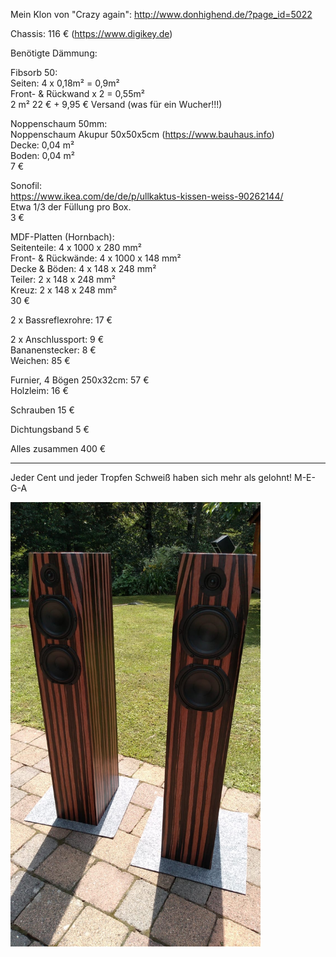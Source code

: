 Mein Klon von "Crazy again": http://www.donhighend.de/?page_id=5022

Chassis: 116 € (https://www.digikey.de)  

Benötigte Dämmung:

Fibsorb 50:  
Seiten: 4 x 0,18m² = 0,9m²  
Front- & Rückwand x 2 = 0,55m²  
2 m² 22 € + 9,95 € Versand (was für ein Wucher!!!)  
  
Noppenschaum 50mm:  
Noppenschaum Akupur 50x50x5cm (https://www.bauhaus.info)   
Decke: 0,04 m²  
Boden: 0,04 m²  
7 €  

Sonofil:  
https://www.ikea.com/de/de/p/ullkaktus-kissen-weiss-90262144/  
Etwa 1/3 der Füllung pro Box.  
3 €  
  
MDF-Platten (Hornbach):  
Seitenteile: 4 x 1000 x 280 mm²  
Front- & Rückwände: 4 x 1000 x 148 mm²  
Decke & Böden: 4 x 148 x 248 mm²  
Teiler: 2 x 148 x 248 mm²  
Kreuz: 2 x 148 x 248 mm²  
30 €

2 x Bassreflexrohre: 17 €

2 x Anschlussport: 9 €  
Bananenstecker: 8 €  
Weichen: 85 €  

Furnier, 4 Bögen 250x32cm: 57 €  
Holzleim: 16 € 

Schrauben 15 €  

Dichtungsband 5 €  

Alles zusammen 400 €  

---

Jeder Cent und jeder Tropfen Schweiß haben sich mehr als gelohnt! M-E-G-A   

<img src="crazy.jpeg"  width="400" height=auto>



